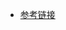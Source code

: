 - [参考链接](https://blog.csdn.net/zzq900503/article/details/113743143?ops_request_misc=&request_id=&biz_id=102&utm_term=mongodb%20%E5%90%8E%E5%8F%B0%E7%B4%A2%E5%BC%95%E6%98%AF%E4%BB%80%E4%B9%88&utm_medium=distribute.pc_search_result.none-task-blog-2~all~sobaiduweb~default-1-113743143.142^v64^opensearch_v2,201^v3^control_1,213^v2^t3_esquery_v2&spm=1018.2226.3001.4187)
